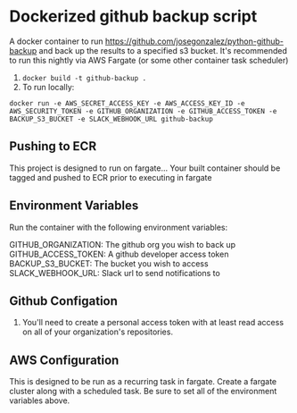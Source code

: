 # Dockerized github backup script
A docker container to run https://github.com/josegonzalez/python-github-backup and back up the results to a specified s3 bucket. It's recommended to run this nightly via AWS Fargate (or some other container task scheduler)

1. `docker build -t github-backup .`
1. To run locally: 

```
docker run -e AWS_SECRET_ACCESS_KEY -e AWS_ACCESS_KEY_ID -e AWS_SECURITY_TOKEN -e GITHUB_ORGANIZATION -e GITHUB_ACCESS_TOKEN -e BACKUP_S3_BUCKET -e SLACK_WEBHOOK_URL github-backup
```

## Pushing to ECR
This project is designed to run on fargate... Your built container should be tagged and pushed to ECR prior to executing in fargate

## Environment Variables

Run the container with the following environment variables: 

GITHUB_ORGANIZATION: The github org you wish to back up
GITHUB_ACCESS_TOKEN: A github developer access token
BACKUP_S3_BUCKET: The bucket you wish to access
SLACK_WEBHOOK_URL: Slack url to send notifications to

## Github Configation
1. You'll need to create a personal access token with at least read access on all of your organization's repositories. 

## AWS Configuration
This is designed to be run as a recurring task in fargate. Create a fargate cluster along with a scheduled task. Be sure to set all of the environment variables above. 
